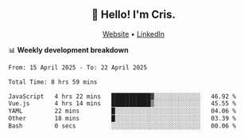 
<h2 align="center">👋 Hello! I'm Cris.</h2>
<p align="center">
  <a href="https://www.criscunas.dev">Website</a> •
  <a href="https://www.linkedin.com/in/cristophercunas/">LinkedIn</a> 
</p>


📊 **Weekly development breakdown**
<!--START_SECTION:waka-->

```txt
From: 15 April 2025 - To: 22 April 2025

Total Time: 8 hrs 59 mins

JavaScript   4 hrs 22 mins   ███████████▓░░░░░░░░░░░░░   46.92 %
Vue.js       4 hrs 14 mins   ███████████▒░░░░░░░░░░░░░   45.55 %
YAML         22 mins         █░░░░░░░░░░░░░░░░░░░░░░░░   04.06 %
Other        18 mins         █░░░░░░░░░░░░░░░░░░░░░░░░   03.39 %
Bash         0 secs          ░░░░░░░░░░░░░░░░░░░░░░░░░   00.06 %
```

<!--END_SECTION:waka-->
